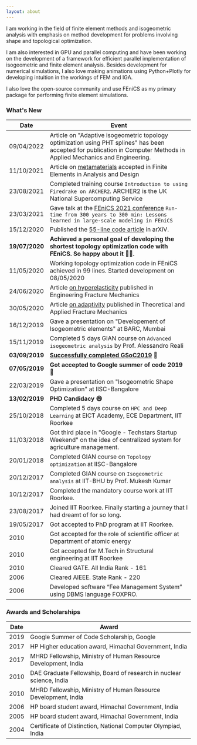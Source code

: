 ```yaml
---
layout: about
---
```


I am working in the field of finite element methods and isogeometric analysis with emphasis on method development for problems involving shape and topological optimization.

I am also interested in GPU and parallel computing and have been working on the development of a framework for efficient parallel implementation of isogeometric and finite element analysis. Besides development for numerical simulations, I also love making animations using Python+Plotly for developing intuition in the workings of FEM and IGA.

I also love the open-source community and use FEniCS as my primary package for performing finite element simulations.

### What's New

| Date           | Event                                                        |
| -------------- | ------------------------------------------------------------ |
|  09/04/2022  |  Article on "Adaptive isogeometric topology optimization using PHT splines" has been accepted for publication in Computer Methods in Applied Mechanics and Engineering.  |
|   11/10/2021  |   Article on [metamaterials](https://www.sciencedirect.com/science/article/pii/S0168874X21001311) accepted in Finite Elements in Analysis and Design  |
|   23/08/2021  |   Completed training course `Introduction to using Firedrake on ARCHER2`. ARCHER2 is the UK National Supercomputing Service   |
| 23/03/2021| Gave talk at the [FEniCS 2021 conference](https://fenics2021.com/talks/gupta.html) `Run-time from 300 years to 300 min: Lessons learned in large-scale modeling in FEniCS` |
|   15/12/2020  |   Published the [55-line code article](https://arxiv.org/abs/2012.08208) in arXiV.    |
|   **19/07/2020**  |   **Achieved a personal goal of developing the shortest topology optimization code with FEniCS. So happy about it 🥳😁.**   |
|   11/05/2020  |   Working topology optimization code in FEniCS achieved in 99 lines. Started development on 08/05/2020    |
|   24/06/2020  |   Article [on hyperelasticity](https://www.sciencedirect.com/science/article/pii/S0013794420307797) published in Engineering Fracture Mechanics   |
|   30/05/2020  |   Article [on adaptivity](https://www.sciencedirect.com/science/article/abs/pii/S0167844220301981) published in Theoretical and Applied Fracture Mechanics    |
|   16/12/2019  |   Gave a presentation on "Developement of Isogeometric elements" at BARC, Mumbai  |
|   15/11/2019  |   Completed 5 days GIAN course on `Advanced isogeometric analysis`  by Prof. Alessandro Reali |
|   **03/09/2019**  |   **[Successfully completed GSoC2019](https://summerofcode.withgoogle.com/archive/2019/projects/4659097339691008)** 🥳 |
|   **07/05/2019**  |   **Got accepted to Google summer of code 2019 🥳**    |
|   22/03/2019  |   Gave a presentation on "Isogeometric Shape Optimization" at IISC-Bangalore  |
|   **13/02/2019**  |   **PHD Candidacy 😄** |
|   25/10/2018  |   Completed 5 days course on `HPC and Deep Learning` at EICT Academy, ECE Department, IIT Roorkee |
|   11/03/2018| Got third place in "Google - Techstars Startup Weekend" on the idea of centralized system for agriculture management. |
|   20/01/2018  |   Completed GIAN course on `Topology optimization` at IISC-Bangalore  |
|   20/12/2017  |   Completed GIAN course on `Isogeometric analysis` at IIT-BHU by Prof. Mukesh Kumar   |
|   10/12/2017  |   Completed the mandatory course work at IIT Roorkee. |
|   23/08/2017  |   Joined IIT Roorkee. Finally starting a journey that I had dreamt of for so long.    |
|   19/05/2017  |   Got accepted to PhD program at IIT Roorkee. |
| 2010 | Got accepted for the role of scientific officer at Department of atomic energy |
| 2010 | Got accepted for M.Tech in Structural engineering at IIT Roorkee |
| 2010 | Cleared GATE. All India Rank - 161 |
| 2006 | Cleared AIEEE. State Rank - 220 |
| 2006 | Developed software “Fee Management System” using DBMS language FOXPRO. |



### Awards and Scholarships

| Date           | Award                                                    |
| -------------- | ------------------------------------------------------------ |
| 2019 | Google Summer of Code Scholarship, Google |
| 2017 | HP Higher education award, Himachal Government, India |
| 2017 | MHRD Fellowship, Ministry of Human Resource Development, India |
| 2010 | DAE Graduate Fellowship, Board of research in nuclear science, India |
| 2010 | MHRD Fellowship, Ministry of Human Resource Development, India |
| 2006 | HP board student award, Himachal Government, India |
| 2005 | HP board student award, Himachal Government, India |
| 2004 | Certificate of Distinction, National Computer Olympiad, India |